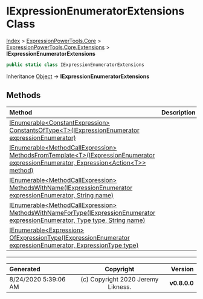 ﻿# IExpressionEnumeratorExtensions Class

[Index](../index.md) > [ExpressionPowerTools.Core](ExpressionPowerTools.Core.a.md) > [ExpressionPowerTools.Core.Extensions](ExpressionPowerTools.Core.Extensions.n.md) > **IExpressionEnumeratorExtensions**



```csharp
public static class IExpressionEnumeratorExtensions
```

Inheritance [Object](https://docs.microsoft.com/dotnet/api/system.object) → **IExpressionEnumeratorExtensions**

## Methods

| Method | Description |
| :-- | :-- |
| [IEnumerable&lt;ConstantExpression> ConstantsOfType&lt;T>(IExpressionEnumerator expressionEnumerator)](IExpressionEnumeratorExtensions-ConstantsOfType.m.md) |  |
| [IEnumerable&lt;MethodCallExpression> MethodsFromTemplate&lt;T>(IExpressionEnumerator expressionEnumerator, Expression&lt;Action&lt;T>> method)](IExpressionEnumeratorExtensions-MethodsFromTemplate.m.md) |  |
| [IEnumerable&lt;MethodCallExpression> MethodsWithName(IExpressionEnumerator expressionEnumerator, String name)](IExpressionEnumeratorExtensions-MethodsWithName.m.md) |  |
| [IEnumerable&lt;MethodCallExpression> MethodsWithNameForType(IExpressionEnumerator expressionEnumerator, Type type, String name)](IExpressionEnumeratorExtensions-MethodsWithNameForType.m.md) |  |
| [IEnumerable&lt;Expression> OfExpressionType(IExpressionEnumerator expressionEnumerator, ExpressionType type)](IExpressionEnumeratorExtensions-OfExpressionType.m.md) |  |

---

| Generated | Copyright | Version |
| :-- | :-: | --: |
| 8/24/2020 5:39:06 AM | (c) Copyright 2020 Jeremy Likness. | **v0.8.0.0** |
